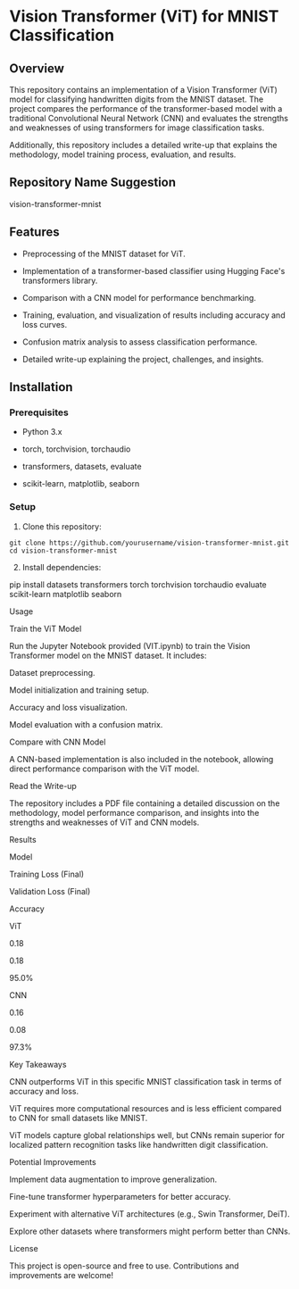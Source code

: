 # Vision Transformer (ViT) for MNIST Classification

## Overview

This repository contains an implementation of a Vision Transformer (ViT) model for classifying handwritten digits from the MNIST dataset. The project compares the performance of the transformer-based model with a traditional Convolutional Neural Network (CNN) and evaluates the strengths and weaknesses of using transformers for image classification tasks.

Additionally, this repository includes a detailed write-up that explains the methodology, model training process, evaluation, and results.

## Repository Name Suggestion

vision-transformer-mnist

## Features

* Preprocessing of the MNIST dataset for ViT.

* Implementation of a transformer-based classifier using Hugging Face's transformers library.

* Comparison with a CNN model for performance benchmarking.

* Training, evaluation, and visualization of results including accuracy and loss curves.

* Confusion matrix analysis to assess classification performance.

* Detailed write-up explaining the project, challenges, and insights.

## Installation

### Prerequisites

* Python 3.x

* torch, torchvision, torchaudio

* transformers, datasets, evaluate

* scikit-learn, matplotlib, seaborn

### Setup

1. Clone this repository:

```
git clone https://github.com/yourusername/vision-transformer-mnist.git
cd vision-transformer-mnist
```

2. Install dependencies:

pip install datasets transformers torch torchvision torchaudio evaluate scikit-learn matplotlib seaborn

Usage

Train the ViT Model

Run the Jupyter Notebook provided (VIT.ipynb) to train the Vision Transformer model on the MNIST dataset. It includes:

Dataset preprocessing.

Model initialization and training setup.

Accuracy and loss visualization.

Model evaluation with a confusion matrix.

Compare with CNN Model

A CNN-based implementation is also included in the notebook, allowing direct performance comparison with the ViT model.

Read the Write-up

The repository includes a PDF file containing a detailed discussion on the methodology, model performance comparison, and insights into the strengths and weaknesses of ViT and CNN models.

Results

Model

Training Loss (Final)

Validation Loss (Final)

Accuracy

ViT

0.18

0.18

95.0%

CNN

0.16

0.08

97.3%

Key Takeaways

CNN outperforms ViT in this specific MNIST classification task in terms of accuracy and loss.

ViT requires more computational resources and is less efficient compared to CNN for small datasets like MNIST.

ViT models capture global relationships well, but CNNs remain superior for localized pattern recognition tasks like handwritten digit classification.

Potential Improvements

Implement data augmentation to improve generalization.

Fine-tune transformer hyperparameters for better accuracy.

Experiment with alternative ViT architectures (e.g., Swin Transformer, DeiT).

Explore other datasets where transformers might perform better than CNNs.

License

This project is open-source and free to use. Contributions and improvements are welcome!
